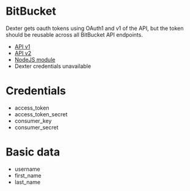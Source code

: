 # BitBucket

Dexter gets oauth tokens using OAuth1 and v1 of the API, but the token should be reusable across all BitBucket API endpoints.

* [API v1](https://confluence.atlassian.com/bitbucket/version-1-423626337.html)
* [API v2](https://confluence.atlassian.com/bitbucket/version-2-423626329.html)
* [NodeJS module](https://www.npmjs.com/package/bitbucket)
* Dexter credentials unavailable

# Credentials
* access_token
* access_token_secret
* consumer_key
* consumer_secret


# Basic data

* username
* first_name
* last_name
